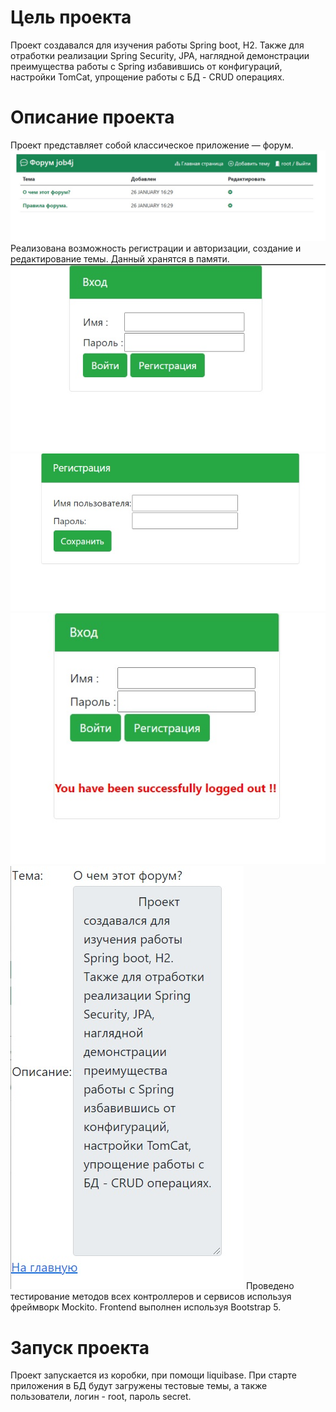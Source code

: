 # Цель проекта
Проект создавался для изучения работы Spring boot, H2.
 Также для отработки реализации Spring Security, JPA, наглядной демонстрации 
 преимущества работы с Spring избавившись от конфигураций, настройки TomCat,
  упрощение работы с БД - CRUD операциях.
# Описание проекта
Проект представляет собой классическое приложение — форум.
![ScreenShot](images/4.jpg)
Реализована возможность регистрации и авторизации, создание и редактирование темы. Данный хранятся в памяти.
![ScreenShot](images/1.jpg)
![ScreenShot](images/3.jpg)
![ScreenShot](images/6.jpg)
![ScreenShot](images/5.jpg)
Проведено тестирование методов всех контроллеров и сервисов используя фреймворк Mockito.
Frontend выполнен используя Bootstrap 5.
# Запуск проекта
Проект запускается из коробки, при помощи liquibase. 
При старте приложения в БД будут загружены тестовые темы, а также пользователи, 
логин - root, пароль secret.
